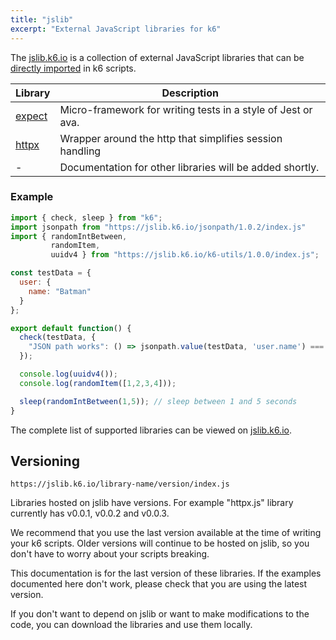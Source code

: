 ```yaml
---
title: "jslib"
excerpt: "External JavaScript libraries for k6"
---
```


The [jslib.k6.io](https://jslib.k6.io/) is a collection of external JavaScript libraries that can be [directly imported](https://k6.io/docs/using-k6/modules#remote-http-s-modules) in k6 scripts.  


| Library | Description |
| -------- | ----------- |
| [expect](/javascript-api/jslib/expect)  | Micro-framework for writing tests in a style of Jest or ava.  |
| [httpx](/javascript-api/jslib/httpx)  | Wrapper around the http that simplifies session handling |
| -  | Documentation for other libraries will be added shortly. |



### Example

<CodeGroup labels={[]}>

```javascript
import { check, sleep } from "k6";
import jsonpath from "https://jslib.k6.io/jsonpath/1.0.2/index.js"
import { randomIntBetween, 
         randomItem, 
         uuidv4 } from "https://jslib.k6.io/k6-utils/1.0.0/index.js";

const testData = {
  user: {
    name: "Batman"
  }
};

export default function() {
  check(testData, {
    "JSON path works": () => jsonpath.value(testData, 'user.name') === "Batman"
  });

  console.log(uuidv4());
  console.log(randomItem([1,2,3,4]));

  sleep(randomIntBetween(1,5)); // sleep between 1 and 5 seconds
}
```

</CodeGroup>

The complete list of supported libraries can be viewed on [jslib.k6.io](https://jslib.k6.io).

## Versioning

```
https://jslib.k6.io/library-name/version/index.js
```

Libraries hosted on jslib have versions. For example "httpx.js" library currently has v0.0.1, v0.0.2 and v0.0.3. 

We recommend that you use the last version available at the time of writing your k6 scripts. Older versions will continue to be hosted on jslib, so you don't have to worry about your scripts breaking.

This documentation is for the last version of these libraries. If the examples documented here don't work, please check that you are using the latest version.

If you don't want to depend on jslib or want to make modifications to the code, you can download the libraries and use them locally.
